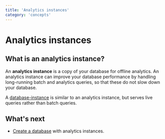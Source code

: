 ```yaml
---
title: 'Analytics instances'
category: 'concepts'
---
```


# Analytics instances

## What is an analytics instance?

An **analytics instance** is a copy of your database for offline analytics. An analytics instance can improve your database performance by handling long-running batch and analytics queries, so that these do not slow down your database.

A [database-instance](psdb/database-instances) is similar to an analytics instance, but serves live queries rather than batch queries.

## What's next

- [Create a database](psdb/reating-database) with analytics instances.
